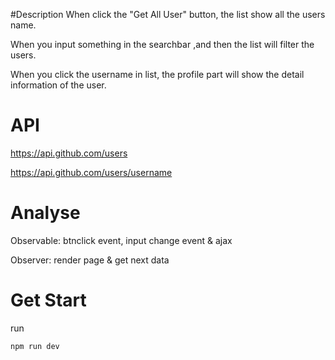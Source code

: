 #Description
When click the "Get All User" button, the list show all the users name.

When you input something in the searchbar ,and then the list will filter the users.

When you click the username in list, the profile part will show the detail information of the user.

# API

https://api.github.com/users

https://api.github.com/users/username

# Analyse

Observable: btnclick event, input change event & ajax

Observer: render page & get next data

# Get Start
run
```
npm run dev
```
